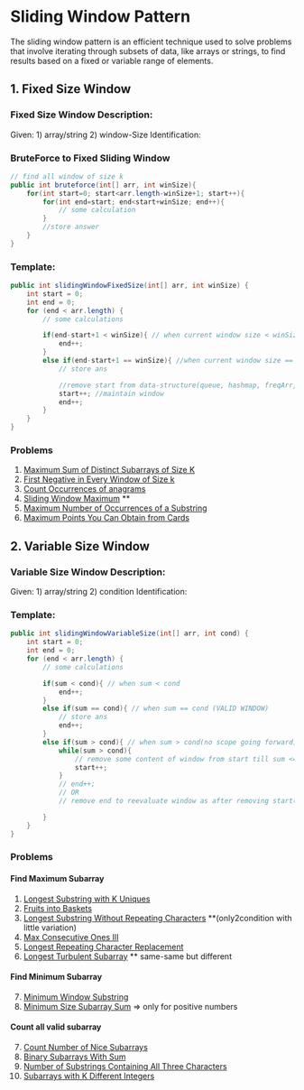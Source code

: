 # Sliding Window Pattern

The sliding window pattern is an efficient technique used to solve problems that involve iterating through subsets of data, like arrays or strings, to find results based on a fixed or variable range of elements.

## 1. Fixed Size Window

### Fixed Size Window Description:
Given: 1) array/string 2) window-Size
Identification: 

### BruteForce to Fixed Sliding Window
```java
// find all window of size k
public int bruteforce(int[] arr, int winSize){
    for(int start=0; start<arr.length-winSize+1; start++){
        for(int end=start; end<start+winSize; end++){
            // some calculation
        }
        //store answer
    }
}
```
### Template:
```java
public int slidingWindowFixedSize(int[] arr, int winSize) {
    int start = 0;
    int end = 0;
    for (end < arr.length) {
        // some calculations

        if(end-start+1 < winSize){ // when current window size < winSize
            end++;
        }
        else if(end-start+1 == winSize){ //when current window size == winSize
            // store ans 

            //remove start from data-structure(queue, hashmap, freqArr, count*)
            start++; //maintain window
            end++;
        }
    }
}
```

### Problems 
1. [Maximum Sum of Distinct Subarrays of Size K](https://leetcode.com/problems/maximum-sum-of-distinct-subarrays-with-length-k/description/)
2. [First Negative in Every Window of Size k](https://www.geeksforgeeks.org/problems/first-negative-integer-in-every-window-of-size-k3345/1)
3. [Count Occurrences of anagrams](https://www.geeksforgeeks.org/problems/count-occurences-of-anagrams5839/1)
4. [Sliding Window Maximum](https://leetcode.com/problems/sliding-window-maximum) **
5. [Maximum Number of Occurrences of a Substring](https://leetcode.com/problems/maximum-number-of-occurrences-of-a-substring)
6. [Maximum Points You Can Obtain from Cards](https://leetcode.com/problems/maximum-points-you-can-obtain-from-cards)


## 2. Variable Size Window

### Variable Size Window Description:
Given: 1) array/string 2) condition
Identification: 

### Template:
```java
public int slidingWindowVariableSize(int[] arr, int cond) {
    int start = 0;
    int end = 0;
    for (end < arr.length) {
        // some calculations

        if(sum < cond){ // when sum < cond
            end++;
        }
        else if(sum == cond){ // when sum == cond (VALID WINDOW)
            // store ans
            end++;
        }
        else if(sum > cond){ // when sum > cond(no scope going forward)
            while(sum > cond){ 
                // remove some content of window from start till sum <= cond
                start++;
            }
            // end++;
            // OR
            // remove end to reevaluate window as after removing start(s) we have become sum == cond

        }
    }
}
```

### Problems 
#### Find Maximum Subarray
1. [Longest Substring with K Uniques](https://www.geeksforgeeks.org/problems/longest-k-unique-characters-substring0853/1)
2. [Fruits into Baskets](https://leetcode.com/problems/fruit-into-baskets)
3. [Longest Substring Without Repeating Characters](https://leetcode.com/problems/longest-substring-without-repeating-characters) **(only2condition with little variation)
4. [Max Consecutive Ones III](https://leetcode.com/problems/max-consecutive-ones-iii)
5. [Longest Repeating Character Replacement](https://leetcode.com/problems/longest-repeating-character-replacement)
6. [Longest Turbulent Subarray](https://leetcode.com/problems/longest-turbulent-subarray) ** same-same but different

#### Find Minimum Subarray
7. [Minimum Window Substring](https://leetcode.com/problems/minimum-window-substring)
12. [Minimum Size Subarray Sum](https://leetcode.com/problems/minimum-size-subarray-sum) => only for positive numbers

#### Count all valid subarray
7. [Count Number of Nice Subarrays](https://leetcode.com/problems/count-number-of-nice-subarrays)
8. [Binary Subarrays With Sum](https://leetcode.com/problems/binary-subarrays-with-sum)
10. [Number of Substrings Containing All Three Characters](https://leetcode.com/problems/number-of-substrings-containing-all-three-characters)
11. [Subarrays with K Different Integers](https://leetcode.com/problems/subarrays-with-k-different-integers)





